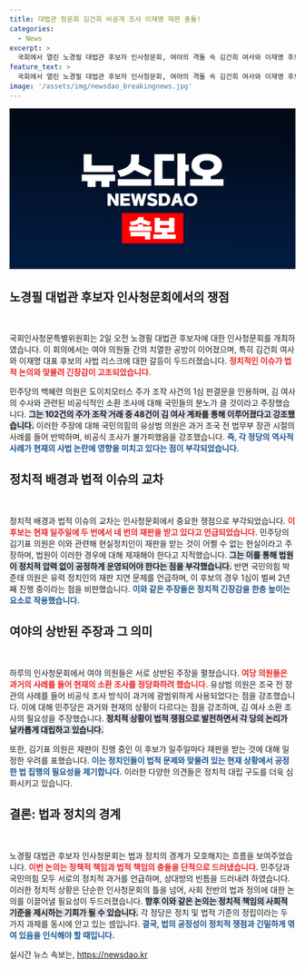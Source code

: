 ```yaml
---
title: 대법관 청문회 김건희 비공개 조사 이재명 재판 충돌!
categories:
  - News
excerpt: >
  국회에서 열린 노경필 대법관 후보자 인사청문회, 여야의 격돌 속 김건희 여사와 이재명 후보의 사법 리스크가 도마 위에 올랐다. 국민의 법 감정과 정치적 공방이 얽힌 뜨거운 현장을 확인해 보세요!
feature_text: >
  국회에서 열린 노경필 대법관 후보자 인사청문회, 여야의 격돌 속 김건희 여사와 이재명 후보의 사법 리스크가 도마 위에 올랐다. 국민의 법 감정과 정치적 공방이 얽힌 뜨거운 현장을 확인해 보세요!
image: '/assets/img/newsdao_breakingnews.jpg'
---
```


<p><img src="/assets/img/newsdao_breakingnews.jpg" alt="ranknews 속보" /></p>

<h2 data-ke-size="size26">노경필 대법관 후보자 인사청문회에서의 쟁점</h2>

<p data-ke-size="size16">&nbsp;</p>

<p>국회인사청문특별위원회는 2일 오전 노경필 대법관 후보자에 대한 인사청문회를 개최하였습니다. 이 회의에서는 여야 의원들 간의 치열한 공방이 이어졌으며, 특히 김건희 여사와 이재명 대표 후보의 사법 리스크에 대한 갈등이 두드러졌습니다. <b><span style="color: #ee2323;">정치적인 이슈가 법적 논의와 맞물려 긴장감이 고조되었습니다.</span></b> </p>

<p>민주당의 백혜련 의원은 도이치모터스 주가 조작 사건의 1심 판결문을 인용하며, 김 여사의 수사와 관련된 비공식적인 소환 조사에 대해 국민들의 분노가 클 것이라고 주장했습니다. <b><span style="background-color: #21538527;">그는 102건의 주가 조작 거래 중 48건이 김 여사 계좌를 통해 이루어졌다고 강조했습니다.</span></b> 이러한 주장에 대해 국민의힘의 유상범 의원은 과거 조국 전 법무부 장관 시절의 사례를 들어 반박하며, 비공식 조사가 불가피했음을 강조했습니다. <b><span style="color: #1a5490;">즉, 각 정당의 역사적 사례가 현재의 사법 논란에 영향을 미치고 있다는 점이 부각되었습니다.</span></b></p>

<h2 data-ke-size="size26">정치적 배경과 법적 이슈의 교차</h2>

<p data-ke-size="size16">&nbsp;</p>

<p>정치적 배경과 법적 이슈의 교차는 인사청문회에서 중요한 쟁점으로 부각되었습니다. <b><span style="color: #ee2323;">이 후보는 현재 일주일에 두 번에서 네 번의 재판을 받고 있다고 언급되었습니다.</span></b> 민주당의 김기표 의원은 이와 관련해 현실정치인이 재판을 받는 것이 어쩔 수 없는 현실이라고 주장하며, 법원이 이러한 경우에 대해 제재해야 한다고 지적했습니다. <b><span style="background-color: #21538527;">그는 이를 통해 법원이 정치적 압력 없이 공정하게 운영되어야 한다는 점을 부각했습니다.</span></b> 반면 국민의힘 박준태 의원은 유력 정치인의 재판 지연 문제를 언급하며, 이 후보의 경우 1심이 벌써 2년째 진행 중이라는 점을 비판했습니다. <b><span style="color: #1a5490;">이와 같은 주장들은 정치적 긴장감을 한층 높이는 요소로 작용했습니다.</span></b></p>

<h2 data-ke-size="size26">여야의 상반된 주장과 그 의미</h2>

<p data-ke-size="size16">&nbsp;</p>

<p>하루의 인사청문회에서 여야 의원들은 서로 상반된 주장을 펼쳤습니다. <b><span style="color: #ee2323;">여당 의원들은 과거의 사례를 들어 현재의 소환 조사를 정당화하려 했습니다.</span></b> 유상범 의원은 조국 전 장관의 사례를 들어 비공식 조사 방식이 과거에 광범위하게 사용되었다는 점을 강조했습니다. 이에 대해 민주당은 과거와 현재의 상황이 다르다는 점을 강조하며, 김 여사 소환 조사의 필요성을 주장했습니다. <b><span style="background-color: #21538527;">정치적 상황이 법적 쟁점으로 발전하면서 각 당의 논리가 날카롭게 대립하고 있습니다.</span></b></p>

<p>또한, 김기표 의원은 재판이 진행 중인 이 후보가 일주일마다 재판을 받는 것에 대해 일정한 우려를 표했습니다. <b><span style="color: #1a5490;">이는 정치인들이 법적 문제와 맞물려 있는 현재 상황에서 공정한 법 집행의 필요성을 제기합니다.</span></b> 이러한 다양한 의견들은 정치적 대립 구도를 더욱 심화시키고 있습니다.</p>

<h2 data-ke-size="size26">결론: 법과 정치의 경계</h2>

<p data-ke-size="size16">&nbsp;</p>

<p>노경필 대법관 후보자 인사청문회는 법과 정치의 경계가 모호해지는 흐름을 보여주었습니다. <b><span style="color: #ee2323;">이번 논의는 정책적 책임과 법적 책임의 충돌을 단적으로 드러냈습니다.</span></b> 민주당과 국민의힘 모두 서로의 정치적 과거를 언급하며, 상대방의 빈틈을 드러내려 하였습니다. 이러한 정치적 상황은 단순한 인사청문회의 틀을 넘어, 사회 전반의 법과 정의에 대한 논의를 이끌어낼 필요성이 두드러졌습니다. <b><span style="background-color: #21538527;">향후 이와 같은 논의는 정치적 책임의 사회적 기준을 제시하는 기회가 될 수 있습니다.</span></b> 각 정당은 정치 및 법적 기준의 정립이라는 두 가지 과제를 동시에 안고 있는 셈입니다. <b><span style="color: #1a5490;">결국, 법의 공정성이 정치적 쟁점과 긴밀하게 엮여 있음을 인식해야 할 때입니다.</span></b></p>
실시간 뉴스 속보는, <a href="https://newsdao.kr" rel="dofollow">https://newsdao.kr</a>



